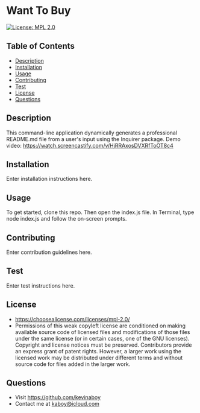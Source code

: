 # Want To Buy
  [![License: MPL 2.0](https://img.shields.io/badge/License-MPL_2.0-brightgreen.svg)](https://opensource.org/licenses/MPL-2.0)

  ## Table of Contents
  - [Description](#description)
  - [Installation](#installation)
  - [Usage](#usage)
  - [Contributing](#contributing)
  - [Test](#test)
  - [License](#license)
  - [Questions](#questions)

  ## Description
  This command-line application dynamically generates a professional README.md file from a user's input using the Inquirer package. Demo video: https://watch.screencastify.com/v/HjRRAxosDVXRfToOT8c4
  ## Installation
  Enter installation instructions here.
  ## Usage
  To get started, clone this repo. Then open the index.js file. In Terminal, type node index.js and follow the on-screen prompts.
  ## Contributing
  Enter contribution guidelines here.
  ## Test
  Enter test instructions here.
  ## License
  - https://choosealicense.com/licenses/mpl-2.0/
  - Permissions of this weak copyleft license are conditioned on making available source code of licensed files and modifications of those files under the same license (or in certain cases, one of the GNU licenses). Copyright and license notices must be preserved. Contributors provide an express grant of patent rights. However, a larger work using the licensed work may be distributed under different terms and without source code for files added in the larger work.
  ## Questions
  - Visit https://github.com/kevinaboy
  - Contact me at kaboy@icloud.com
  